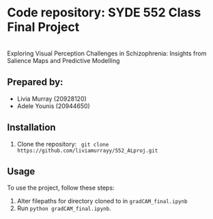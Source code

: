 # Code repository: SYDE 552 Class Final Project
<br> Exploring Visual Perception Challenges in Schizophrenia: Insights from Salience Maps and Predictive Modelling

## Prepared by: 
- Livia Murray (20928120)
- Adele Younis (20944650)

## Installation
1. Clone the repository:
   ``` git clone https://github.com/liviamurrayy/552_ALproj.git```

## Usage
To use the project, follow these steps:
1. Alter filepaths for directory cloned to in `gradCAM_final.ipynb`
2. Run `python gradCAM_final.ipynb`.

